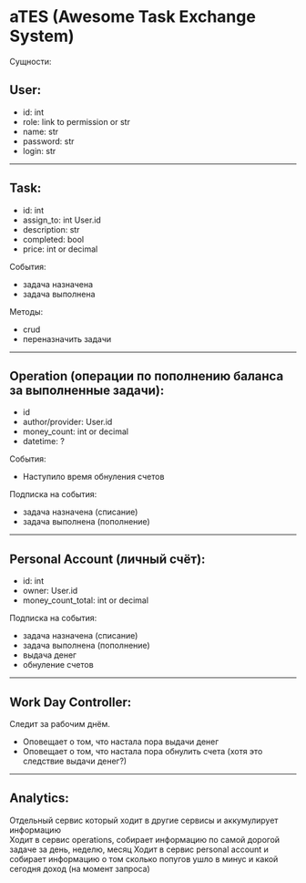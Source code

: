 # aTES (Awesome Task Exchange System)

Сущности:

User:
- 
  - id: int  
  - role: link to permission or str
  - name: str
  - password: str
  - login: str


-----------------------


Task:
-

- id: int
- assign_to: int User.id
- description: str
- completed: bool
- price: int or decimal

События:  
  - задача назначена
  - задача выполнена

Методы:
- crud
- переназначить задачи



----------------------------

Operation (операции по пополнению баланса за выполненные задачи):
-
- id
- author/provider: User.id
- money_count: int or decimal
- datetime: ?

События:  
- Наступило время обнуления счетов

Подписка на события:
- задача назначена (списание)
- задача выполнена (пополнение)

------------------------------------

Personal Account (личный счёт):
-
* id: int
* owner: User.id
* money_count_total: int or decimal


Подписка на события:
- задача назначена (списание)
- задача выполнена (пополнение)
- выдача денег
- обнуление счетов


____________________________________

Work Day Controller:
-
Следит за рабочим днём.  
- Оповещает о том, что настала пора выдачи денег  
- Оповещает о том, что настала пора обнулить счета (хотя это следствие выдачи денег?)


------------------------------------

Analytics:
-
Отдельный сервис который ходит в другие сервисы и аккумулирует информацию  
Ходит в сервис operations, собирает информацию по самой дорогой задаче за день, неделю, месяц
Ходит в сервис personal account и собирает информацию о том сколько попугов ушло в минус и какой сегодня доход (на момент запроса)

